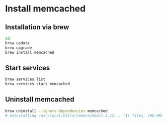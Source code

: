 # Install memcached

## Installation via brew

```bash
cd
brew update
brew upgrade
brew install memcached
```

## Start services

```bash
brew services list
brew services start memcached
```

## Uninstall memcached

```bash
brew uninstall --ignore-dependencies memcached
# Uninstalling /usr/local/Cellar/memcached/1.5.12... (11 files, 198.9KB)
```
